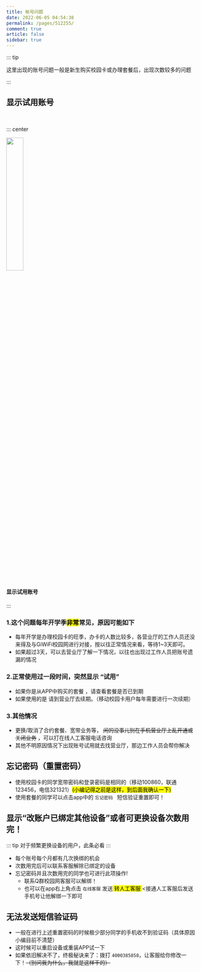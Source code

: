 ```yaml
---
title: 帐号问题
date: 2022-06-05 04:54:38
permalink: /pages/512255/
comment: true
article: false
sidebar: true
---
```



::: tip 

这里出现的账号问题一般是新生购买校园卡或办理套餐后，出现次数较多的问题

:::

## 显示试用账号

<br>

::: center

<img src="https://image.gaoajia.com/i/2021/10/10/0bcff703343fa.png"  style="width:30%;">

#### 显示试用账号
:::

### 1.这个问题每年开学季<mark>非常</mark>常见，原因可能如下
  
- 每年开学是办理校园卡的旺季，办卡的人数比较多，各营业厅的工作人员还没来得及与GiWiFi校园网进行对接，按以往正常情况来看，等待1~3天即可。
- 如果超过3天，可以去营业厅了解一下情况，以往也出现过工作人员把账号遗漏的情况
 
### 2.正常使用过一段时间，突然显示 “试用” 

- 如果你是从APP中购买的套餐 <Badge text="套餐用户" /> ，请查看套餐是否已到期
- 如果使用的是 <Badge text="校园卡" type="error" vertical="middle" /> 请到营业厅去续期。（移动校园卡用户每年需要进行一次续期）

### 3.其他情况

- <Badge text="校园卡用户" vertical="middle" />更换/取消了合约套餐、宽带业务等，
  ~~闲的没事儿别在手机营业厅上乱开通或关闭业务~~  ，可以打在线人工客服电话咨询
- 其他不明原因情况下出现账号试用就去找营业厅，那边工作人员会帮你解决


## 忘记密码（重置密码）

- 使用校园卡的同学宽带密码和登录密码是相同的（移动100860，联通123456，电信321321）<mark>(小编记得之前是这样，到后面我确认一下)</mark>
- 使用套餐的同学可以点击app中的 ``忘记密码 `` 短信验证重置即可！


## 显示“改账户已绑定其他设备”或者可更换设备次数用完！

::: tip 
对于频繁更换设备的用户，此条必看
:::

- 每个账号每个月都有几次换绑的机会
- 次数用完后可以联系客服解除已绑定的设备
- 忘记密码并且次数用完的同学也可进行此项操作!
   - 联系Q群校园网客服可以解绑！
   - 也可以在app右上角点击 ` 在线客服 ` 发送<mark> 转人工客服 </mark><接通人工客服后发送手机号让他解绑一下即可


## 无法发送短信验证码


- 一般在进行上述重置密码的时候极少部分同学的手机收不到验证码（具体原因小编目前不清楚）
- 这时候可以重启设备或重装APP试一下
- 如果依旧解决不了，终极秘诀来了：拨打 `4000385858`，让客服给你修改一下！~~（别问我为什么，我就是这样干的）~~